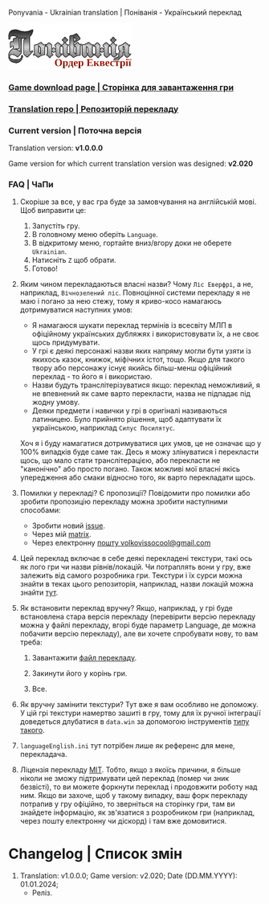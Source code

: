 Ponyvania - Ukrainian translation | Поніванія - Український переклад

![logo](game_logo/game_logo_ukr.png)

### [Game download page | Сторінка для завантаження гри](https://gamejolt.com/games/Ponyvania/232954)

### [Translation repo | Репозиторій перекладу](https://github.com/Vovkiv/Ponyvania-ukr)

### Current version | Поточна версія

Translation version: **v1.0.0.0**

Game version for which current translation version was designed: **v2.020**

### FAQ | ЧаПи

1. Скоріше за все, у вас гра буде за замовчування на англійській мові. Щоб виправити це:
     1. Запустіть гру.
     2. В головному меню оберіть `Language`.
     3. В відкритому меню, гортайте вниз/вгору доки не оберете `Ukrainian`.
     4. Натисніть `Z` щоб обрати.
     5. Готово!
2. Яким чином перекладаються власні назви? Чому `Ліс Еверфрі`, а не, наприклад, `Вічнозелений ліс`.
     Повноцінної системи перекладу я не маю і погано за нею стежу, тому я криво-косо намагаюсь дотримуватися наступних умов:
   
    * Я намагаюся шукати переклад термінів із всесвіту МЛП в офіційному українських дубляжях і використовувати їх, а не своє щось придумувати.
    * У грі є деякі персонажі назви яких напряму могли бути узяти із якихось казок, книжок, міфічних істот, тощо. Якщо для такого твору або персонажу існує якийсь більш-менш офіційний переклад - то його я і використаю.
    * Назви будуть транслітерізуватися якщо: переклад неможливий, я не впевнений як саме варто перекласти, назва не підпадає під жодну умову.
    * Деяки предмети і навички у грі в оригіналі називаються латиницею. Було прийнято рішення, щоб адаптувати їх українською, наприклад `Силус Посилятус`.
  
     Хоч я і буду намагатися дотримуватися цих умов, це не означає що у 100% випадків буде саме так. Десь я можу злінуватися і перекласти щось, що мало стати транслітерацією, або перекласти не "канонічно" або просто погано. Також можливі мої власні якісь упередження або смаки відносно того, як варто перекладати щось.

3. Помилки у перекладі? Є пропозиції?
    Повідомити про помилки або зробити пропозицію перекладу можна зробити наступними способами:
   
   * Зробити новий [issue](https://github.com/Vovkiv/Ponyvania-ukr/issues/new).
   * Через мій [matrix](https://matrix.to/#/@vovkiv:matrix.org).
   * Через електронну [пошту volkovissocool@gmail.com](mailto:volkovissocool@gmail.com?subject=Ponyvania)

4. Цей переклад включає в себе деякі перекладені текстури, такі ось як лого гри чи назви рівнів/локацій. Чи потраплять вони у гру, вже залежить від самого розробника гри. Текстури і їх сурси можна знайти в теках цього репозиторія, наприклад, назви локацій можна знайти [тут](level_names).

5. Як встановити переклад вручну? Якщо, наприклад, у грі буде встановлена стара версія перекладу (перевірити версію перекладу можна у файлі перекладу, вгорі буде параметр Language, де можна побачити версію перекладу), але ви хочете спробувати нову, то вам треба:
     1. Завантажити [файл перекладу](languageUkrainian.ini).
  
     2. Закинути його у корінь гри.
  
     3. Все.
        
6. Як вручну замінити текстури? Тут вже я вам особливо не допоможу. У цій грі текстури намертво зашиті в гру, тому для їх ручної інтеграції доведеться длубатися в `data.win` за допомогою інструментів [типу такого](https://github.com/krzys-h/UndertaleModTool).
   
7. `languageEnglish.ini` тут потрібен лише як референс для мене, перекладача.
   
8. Ліцензія перекладу [MIT](LICENSE). Тобто, якщо з якоїсь причини, я більше ніколи не зможу підтримувати цей переклад (помер чи зник безвісті), то ви можете форкнути переклад і продовжити роботу над ним. Якщо ви захоче, щоб у такому випадку, ваш форк перекладу потрапив у гру офіційно, то зверніться на сторінку гри, там ви знайдете інформацію, як зв'язатися з розробником гри (наприклад, через пошту електронну чи діскорд) і там вже домовитися.

# Changelog | Список змін
1. Translation: v1.0.0.0; Game version: v2.020; Date (DD.MM.YYYY): 01.01.2024;
     * Реліз.
